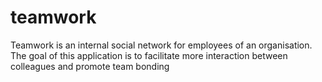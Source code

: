 # teamwork
Teamwork is an internal social network for employees of an organisation. The goal of this application is to facilitate more interaction between colleagues and promote team bonding
